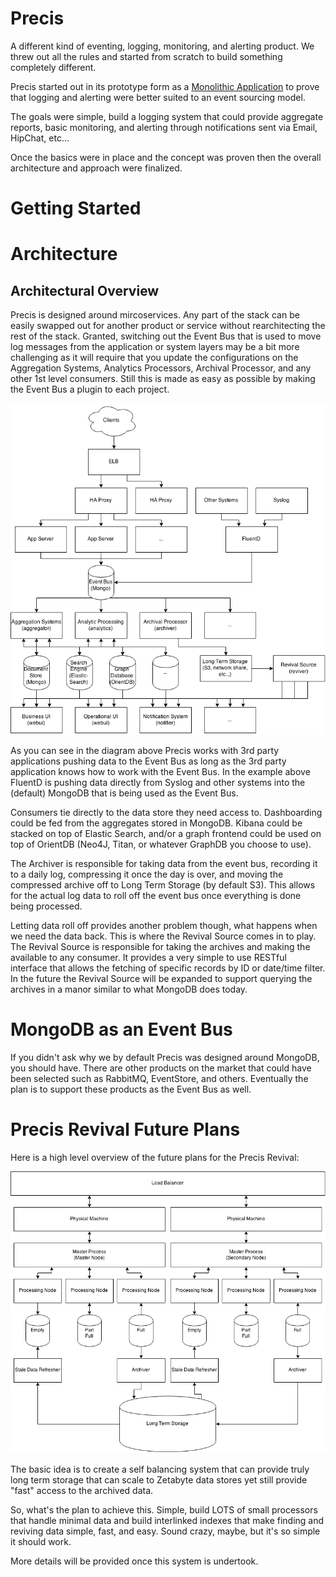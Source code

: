 Precis
======

A different kind of eventing, logging, monitoring, and alerting product.  We
threw out all the rules and started from scratch to build something completely
different.

Precis started out in its prototype form as a
[Monolithic Application](http://en.wikipedia.org/wiki/Monolithic_application)
to prove that logging and alerting were better suited to an event sourcing
model.

The goals were simple, build a logging system that could provide aggregate
reports, basic monitoring, and alerting through notifications sent via Email,
HipChat, etc...

Once the basics were in place and the concept was proven then the overall
architecture and approach were finalized.

Getting Started
===============



Architecture
============

Architectural Overview
----------------------

Precis is designed around mircoservices.  Any part of the stack can be
easily swapped out for another product or service without rearchitecting the
rest of the stack.  Granted, switching out the Event Bus that is used to move
log messages from the application or system layers may be a bit more challenging
as it will require that you update the configurations on the Aggregation
Systems, Analytics Processors, Archival Processor, and any other 1st level
consumers. Still this is made as easy as possible by making the Event Bus a
plugin to each project.

![Precis Overview](overview.png)

As you can see in the diagram above Precis works with 3rd party
applications pushing data to the Event Bus as long as the 3rd party application
knows how to work with the Event Bus.  In the example above FluentD is pushing
data directly from Syslog and other systems into the (default) MongoDB that is
being used as the Event Bus.

Consumers tie directly to the data store they need access to.  Dashboarding
could be fed from the aggregates stored in MongoDB.  Kibana could be stacked on
top of Elastic Search, and/or a graph frontend could be used on top of OrientDB
(Neo4J, Titan, or whatever GraphDB you choose to use).

The Archiver is responsible for taking data from the event bus, recording it to
a daily log, compressing it once the day is over, and moving the compressed
archive off to Long Term Storage (by default S3).  This allows for the actual
log data to roll off the event bus once everything is done being processed.

Letting data roll off provides another problem though, what happens when we need
the data back.  This is where the Revival Source comes in to play.  The Revival
Source is responsible for taking the archives and making the available to any
consumer.  It provides a very simple to use RESTful interface that allows the
fetching of specific records by ID or date/time filter.  In the future the
Revival Source will be expanded to support querying the archives in a manor
similar to what MongoDB does today.

MongoDB as an Event Bus
=======================

If you didn't ask why we by default Precis was designed around MongoDB,
you should have.  There are other products on the market that could have been
selected such as RabbitMQ, EventStore, and others.  Eventually the plan is to
support these products as the Event Bus as well.

Precis Revival Future Plans
===========================

Here is a high level overview of the future plans for the Precis Revival:

![Precis Revival Future Plans](data_store_diagram.png)

The basic idea is to create a self balancing system that can provide truly long
term storage that can scale to Zetabyte data stores yet still provide "fast"
access to the archived data.

So, what's the plan to achieve this.  Simple, build LOTS of small processors
that handle minimal data and build interlinked indexes that make finding and
reviving data simple, fast, and easy.  Sound crazy, maybe, but it's so simple
it should work.

More details will be provided once this system is undertook.
